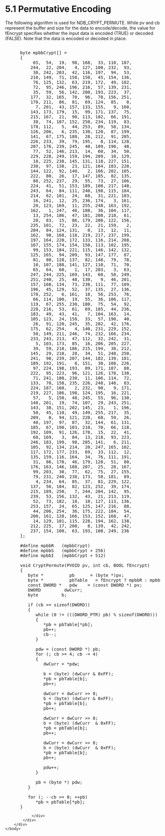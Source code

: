 <html dir="LTR" xmlns:mshelp="http://msdn.microsoft.com/mshelp" xmlns:ddue="http://ddue.schemas.microsoft.com/authoring/2003/5" xmlns:xlink="http://www.w3.org/1999/xlink" xmlns:tool="http://www.microsoft.com/tooltip">
    <head>
        <meta http-equiv="Content-Type" content="text/html; CHARSET=utf-8"></meta>
        <meta name="save" content="history"></meta>
        <title>5.1 Permutative Encoding</title>
        <xml>
            <mshelp:toctitle title="5.1 Permutative Encoding"></mshelp:toctitle>
            <mshelp:rltitle title="[MS-PST]: Permutative Encoding"></mshelp:rltitle>
            <mshelp:keyword index="A" term="5faf4800-645d-49d1-9457-2ac40eb467bd"></mshelp:keyword>
            <mshelp:attr name="DCSext.ContentType" value="open specification"></mshelp:attr>
            <mshelp:attr name="AssetID" value="5faf4800-645d-49d1-9457-2ac40eb467bd"></mshelp:attr>
            <mshelp:attr name="TopicType" value="kbRef"></mshelp:attr>
            <mshelp:attr name="DCSext.Title" value="[MS-PST]: Permutative Encoding" />
        </xml>
    </head>
    <body>
        <div id="header">
            <h1 class="heading">5.1 Permutative Encoding</h1>
        </div>
        <div id="mainSection">
            <div id="mainBody">
                <div id="allHistory" class="saveHistory"></div>
                <div id="sectionSection0" class="section" name="collapseableSection">
                    

<p>The following algorithm is used for NDB_CRYPT_PERMUTE. While
pv and cb represent the buffer and size for the data to encode/decode, the
value for fEncrypt specifies whether the input data is encoded (TRUE) or
decoded (FALSE). Note that the data is encoded or decoded in place.</p>

<dl>
<dd>
<div><pre>  
 byte mpbbCrypt[] =
 {
      65,  54,  19,  98, 168,  33, 110, 187,
     244,  22, 204,   4, 127, 100, 232,  93,
      30, 242, 203,  42, 116, 197,  94,  53,
     210, 149,  71, 158, 150,  45, 154, 136,
      76, 125, 132,  63, 219, 172,  49, 182,
      72,  95, 246, 196, 216,  57, 139, 231,
      35,  59,  56, 142, 200, 193, 223,  37,
     177,  32, 165,  70,  96,  78, 156, 251,
     170, 211,  86,  81,  69, 124,  85,   0,
       7, 201,  43, 157, 133, 155,   9, 160,
     143, 173, 179,  15,  99, 171, 137,  75,
     215, 167,  21,  90, 113, 102,  66, 191,
      38,  74, 107, 152, 250, 234, 119,  83,
     178, 112,   5,  44, 253,  89,  58, 134,
     126, 206,   6, 235, 130, 120,  87, 199,
     141,  67, 175, 180,  28, 212,  91, 205,
     226, 233,  39,  79, 195,   8, 114, 128,
     207, 176, 239, 245,  40, 109, 190,  48,
      77,  52, 146, 213,  14,  60,  34,  50,
     229, 228, 249, 159, 194, 209,  10, 129,
      18, 225, 238, 145, 131, 118, 227, 151,
     230,  97, 138,  23, 121, 164, 183, 220,
     144, 122,  92, 140,   2, 166, 202, 105,
     222,  80,  26,  17, 147, 185,  82, 135,
      88, 252, 237,  29,  55,  73,  27, 106,
     224,  41,  51, 153, 189, 108, 217, 148,
     243,  64,  84, 111, 240, 198, 115, 184,
     214,  62, 101,  24,  68,  31, 221, 103,
      16, 241,  12,  25, 236, 174,   3, 161,
      20, 123, 169,  11, 255, 248, 163, 192,
     162,   1, 247,  46, 188,  36, 104, 117,
      13, 254, 186,  47, 181, 208, 218,  61,
      20,  83,  15,  86, 179, 200, 122, 156,
     235, 101,  72,  23,  22,  21, 159,   2,
     204,  84, 124, 131,   0,  13,  12,  11,
     162,  98, 168, 118, 219, 217, 237, 199,
     197, 164, 220, 172, 133, 116, 214, 208,
     167, 155, 174, 154, 150, 113, 102, 195,
      99, 153, 184, 221, 115, 146, 142, 132,
     125, 165,  94, 209,  93, 147, 177,  87,
      81,  80, 128, 137,  82, 148,  79,  78,
      10, 107, 188, 141, 127, 110,  71,  70,
      65,  64,  68,   1,  17, 203,   3,  63,
     247, 244, 225, 169, 143,  60,  58, 249,
     251, 240,  25,  48, 130,   9,  46, 201,
     157, 160, 134,  73, 238, 111,  77, 109,
     196,  45, 129,  52,  37, 135,  27, 136,
     170, 252,   6, 161,  18,  56, 253,  76,
      66, 114, 100,  19,  55,  36, 106, 117,
     119,  67, 255, 230, 180,  75,  54,  92,
     228, 216,  53,  61,  69, 185,  44, 236,
     183,  49,  43,  41,   7, 104, 163,  14,
     105, 123,  24, 158,  33,  57, 190,  40,
      26,  91, 120, 245,  35, 202,  42, 176,
     175,  62, 254,   4, 140, 231, 229, 152,
      50, 149, 211, 246,  74, 232, 166, 234,
     233, 243, 213,  47, 112,  32, 242,  31,
       5, 103, 173,  85,  16, 206, 205, 227,
      39,  59, 218, 186, 215, 194,  38, 212,
     145,  29, 210,  28,  34,  51, 248, 250,
     241,  90, 239, 207, 144, 182, 139, 181,
     189, 192, 191,   8, 151,  30, 108, 226,
      97, 224, 198, 193,  89, 171, 187,  88,
     222,  95, 223,  96, 121, 126, 178, 138,
      71, 241, 180, 230,  11, 106, 114,  72,
     133,  78, 158, 235, 226, 248, 148,  83,
     224, 187, 160,   2, 232,  90,   9, 171,
     219, 227, 186, 198, 124, 195,  16, 221,
      57,   5, 150,  48, 245,  55,  96, 130,
     140, 201,  19,  74, 107,  29, 243, 251,
     143,  38, 151, 202, 145,  23,   1, 196,
      50,  45, 110,  49, 149, 255, 217,  35,
     209,   0,  94, 121, 220,  68,  59,  26,
      40, 197,  97,  87,  32, 144,  61, 131,
     185,  67, 190, 103, 210,  70,  66, 118,
     192, 109,  91, 126, 178,  15,  22,  41,
      60, 169,   3,  84,  13, 218,  93, 223,
     246, 183, 199,  98, 205, 141,   6, 211,
     105,  92, 134, 214,  20, 247, 165, 102,
     117, 172, 177, 233,  69,  33, 112,  12,
     135, 159, 116, 164,  34,  76, 111, 191,
      31,  86, 170,  46, 179, 120,  51,  80,
     176, 163, 146, 188, 207,  25,  28, 167,
      99, 203,  30,  77,  62,  75,  27, 155,
      79, 231, 240, 238, 173,  58, 181,  89,
       4, 234,  64,  85,  37,  81, 229, 122,
     137,  56, 104,  82, 123, 252,  39, 174,
     215, 189, 250,   7, 244, 204, 142,  95,
     239,  53, 156, 132,  43,  21, 213, 119,
      52,  73, 182,  18,  10, 127, 113, 136,
     253, 157,  24,  65, 125, 147, 216,  88,
      44, 206, 254,  36, 175, 222, 184,  54,
     200, 161, 128, 166, 153, 152, 168,  47,
      14, 129, 101, 115, 228, 194, 162, 138,
     212, 225,  17, 208,   8, 139,  42, 242,
     237, 154, 100,  63, 193, 108, 249, 236
 };
  
 #define mpbbR   (mpbbCrypt)
 #define mpbbS   (mpbbCrypt + 256)
 #define mpbbI   (mpbbCrypt + 512)
  
 void CryptPermute(PVOID pv, int cb, BOOL fEncrypt)
 {
    byte *          pb      = (byte *)pv;
    byte *          pbTable   = fEncrypt ? mpbbR : mpbbI;
    const DWORD *   pdw    = (const DWORD *) pv;
    DWORD         dwCurr;
    byte         b;
  
    if (cb &gt;= sizeof(DWORD))
    {
       while (0 != (((DWORD_PTR) pb) % sizeof(DWORD)))
       {
          *pb = pbTable[*pb];
          pb++;
          cb--;
       }
  
       pdw = (const DWORD *) pb;
       for (; cb &gt;= 4; cb -= 4)
       {
          dwCurr = *pdw;
          
          b = (byte) (dwCurr &amp; 0xFF);
          *pb = pbTable[b];
          pb++;
  
          dwCurr = dwCurr &gt;&gt; 8;      
          b = (byte) (dwCurr &amp; 0xFF);
          *pb = pbTable[b];
          pb++;
          
          dwCurr = dwCurr &gt;&gt; 8;      
          b = (byte) (dwCurr  &amp; 0xFF);
          *pb = pbTable[b];
          pb++;
          
          dwCurr = dwCurr &gt;&gt; 8;      
          b = (byte) (dwCurr  &amp; 0xFF);
          *pb = pbTable[b];
          pb++;
  
          pdw++;
       }
  
       pb = (byte *) pdw;
    }
  
    for (; --cb &gt;= 0; ++pb)
       *pb = pbTable[*pb];
 }
</pre></div>
</dd></dl>


                </div>
            </div>
        </div>
    </body>
</html>